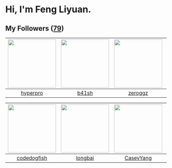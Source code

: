 # Hi, I'm Feng Liyuan.

## My Followers ([79](https://github.com/SunRunAway?tab=followers))

| <img src="https://avatars1.githubusercontent.com/u/2445111?v=4" width="150" height="150" /> | <img src="https://avatars0.githubusercontent.com/u/1070352?v=4" width="150" height="150" /> | <img src="https://avatars2.githubusercontent.com/u/55519398?v=4" width="150" height="150" /> | <img src="https://avatars0.githubusercontent.com/u/25010034?v=4" width="150" height="150" /> |
| :-----------------------------------------------------------------------------------------: | :-----------------------------------------------------------------------------------------: | :------------------------------------------------------------------------------------------: | :------------------------------------------------------------------------------------------: |
|                           [hyperpro](https://github.com/hyperpro)                           |                              [b41sh](https://github.com/b41sh)                              |                             [zeroggz](https://github.com/zeroggz)                            |                             [Handora](https://github.com/Handora)                            |

| <img src="https://avatars2.githubusercontent.com/u/6002026?v=4" width="150" height="150" /> | <img src="https://avatars1.githubusercontent.com/u/1204301?v=4" width="150" height="150" /> | <img src="https://avatars1.githubusercontent.com/u/2445114?v=4" width="150" height="150" /> | <img src="https://avatars2.githubusercontent.com/u/37468107?v=4" width="150" height="150" /> |
| :-----------------------------------------------------------------------------------------: | :-----------------------------------------------------------------------------------------: | :-----------------------------------------------------------------------------------------: | :------------------------------------------------------------------------------------------: |
|                        [codedogfish](https://github.com/codedogfish)                        |                            [longbai](https://github.com/longbai)                            |                          [CaseyYang](https://github.com/CaseyYang)                          |                         [QueenieLLIU](https://github.com/QueenieLLIU)                        |